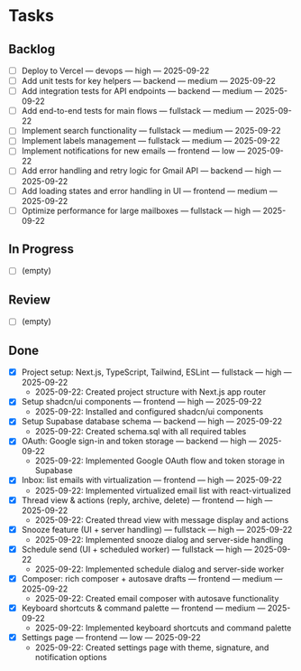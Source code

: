# Tasks

## Backlog
- [ ] Deploy to Vercel — devops — high — 2025-09-22
- [ ] Add unit tests for key helpers — backend — medium — 2025-09-22
- [ ] Add integration tests for API endpoints — backend — medium — 2025-09-22
- [ ] Add end-to-end tests for main flows — fullstack — medium — 2025-09-22
- [ ] Implement search functionality — fullstack — medium — 2025-09-22
- [ ] Implement labels management — fullstack — medium — 2025-09-22
- [ ] Implement notifications for new emails — frontend — low — 2025-09-22
- [ ] Add error handling and retry logic for Gmail API — backend — high — 2025-09-22
- [ ] Add loading states and error handling in UI — frontend — medium — 2025-09-22
- [ ] Optimize performance for large mailboxes — fullstack — high — 2025-09-22

## In Progress
- [ ] (empty)

## Review
- [ ] (empty)

## Done
- [x] Project setup: Next.js, TypeScript, Tailwind, ESLint — fullstack — high — 2025-09-22
  - 2025-09-22: Created project structure with Next.js app router
- [x] Setup shadcn/ui components — frontend — high — 2025-09-22
  - 2025-09-22: Installed and configured shadcn/ui components
- [x] Setup Supabase database schema — backend — high — 2025-09-22
  - 2025-09-22: Created schema.sql with all required tables
- [x] OAuth: Google sign-in and token storage — backend — high — 2025-09-22
  - 2025-09-22: Implemented Google OAuth flow and token storage in Supabase
- [x] Inbox: list emails with virtualization — frontend — high — 2025-09-22
  - 2025-09-22: Implemented virtualized email list with react-virtualized
- [x] Thread view & actions (reply, archive, delete) — frontend — high — 2025-09-22
  - 2025-09-22: Created thread view with message display and actions
- [x] Snooze feature (UI + server handling) — fullstack — high — 2025-09-22
  - 2025-09-22: Implemented snooze dialog and server-side handling
- [x] Schedule send (UI + scheduled worker) — fullstack — high — 2025-09-22
  - 2025-09-22: Implemented schedule dialog and server-side worker
- [x] Composer: rich composer + autosave drafts — frontend — medium — 2025-09-22
  - 2025-09-22: Created email composer with autosave functionality
- [x] Keyboard shortcuts & command palette — frontend — medium — 2025-09-22
  - 2025-09-22: Implemented keyboard shortcuts and command palette
- [x] Settings page — frontend — low — 2025-09-22
  - 2025-09-22: Created settings page with theme, signature, and notification options